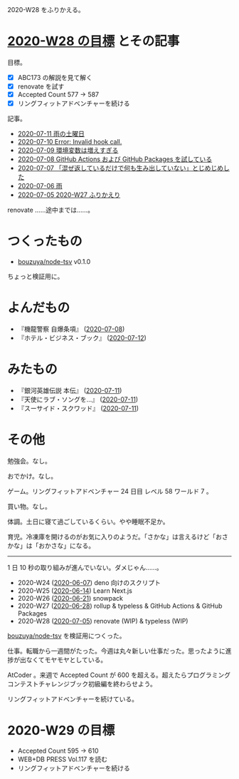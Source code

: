 2020-W28 をふりかえる。

# [2020-W28 の目標][2020-07-05] とその記事

目標。

- [x] ABC173 の解説を見て解く
- [x] renovate を試す
- [x] Accepted Count 577 -> 587
- [x] リングフィットアドベンチャーを続ける

記事。

- [2020-07-11 雨の土曜日][2020-07-11]
- [2020-07-10 Error: Invalid hook call.][2020-07-10]
- [2020-07-09 環境変数は増えすぎる][2020-07-09]
- [2020-07-08 GitHub Actions および GitHub Packages を試している][2020-07-08]
- [2020-07-07 「混ぜ返しているだけで何も生み出していない」とじめじめした][2020-07-07]
- [2020-07-06 雨][2020-07-06]
- [2020-07-05 2020-W27 ふりかえり][2020-07-05]

renovate ……途中までは……。

# つくったもの

- [bouzuya/node-tsv][] v0.1.0

ちょっと検証用に。

# よんだもの

- 『機龍警察 自爆条項』 ([2020-07-08][])
- 『ホテル・ビジネス・ブック』 ([2020-07-12][])

# みたもの

- 『銀河英雄伝説 本伝』 ([2020-07-11][])
- 『天使にラブ・ソングを…』 ([2020-07-11][])
- 『スーサイド・スクワッド』 ([2020-07-11][])

# その他

勉強会。なし。

おでかけ。なし。

ゲーム。リングフィットアドベンチャー 24 日目 レベル 58 ワールド 7 。

買い物。なし。

体調。土日に寝て過ごしているくらい。やや睡眠不足か。

育児。冷凍庫を開けるのがお気に入りのようだ。「さかな」は言えるけど「おさかな」は「おかさな」になる。

---

1 日 10 秒の取り組みが進んでいない。ダメじゃん……。

- 2020-W24 ([2020-06-07][]) deno 向けのスクリプト
- 2020-W25 ([2020-06-14][]) Learn Next.js
- 2020-W26 ([2020-06-21][]) snowpack
- 2020-W27 ([2020-06-28][]) rollup & typeless & GitHub Actions & GitHub Packages
- 2020-W28 ([2020-07-05][]) renovate (WIP) & typeless (WIP)

[bouzuya/node-tsv][] を検証用につくった。

仕事。転職から一週間がたった。今週は丸々新しい仕事だった。思ったように進捗が出なくてモヤモヤとしている。

AtCoder 。来週で Accepted Count が 600 を超える。超えたらプログラミングコンテストチャレンジブック初級編を終わらせよう。

リングフィットアドベンチャーを続けている。

# 2020-W29 の目標

- Accepted Count 595 -> 610
- WEB+DB PRESS Vol.117 を読む
- リングフィットアドベンチャーを続ける

[2020-06-07]: https://blog.bouzuya.net/2020/06/07/
[2020-06-14]: https://blog.bouzuya.net/2020/06/14/
[2020-06-21]: https://blog.bouzuya.net/2020/06/21/
[2020-06-28]: https://blog.bouzuya.net/2020/06/28/
[2020-07-05]: https://blog.bouzuya.net/2020/07/05/
[2020-07-06]: https://blog.bouzuya.net/2020/07/06/
[2020-07-07]: https://blog.bouzuya.net/2020/07/07/
[2020-07-08]: https://blog.bouzuya.net/2020/07/08/
[2020-07-09]: https://blog.bouzuya.net/2020/07/09/
[2020-07-10]: https://blog.bouzuya.net/2020/07/10/
[2020-07-11]: https://blog.bouzuya.net/2020/07/11/
[2020-07-12]: https://blog.bouzuya.net/2020/07/12/
[bouzuya/node-tsv]: https://github.com/bouzuya/node-tsv
